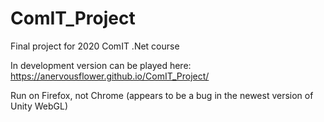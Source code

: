 # ComIT_Project
Final project for 2020 ComIT .Net course

In development version can be played here: https://anervousflower.github.io/ComIT_Project/

Run on Firefox, not Chrome (appears to be a bug in the newest version of Unity WebGL)
